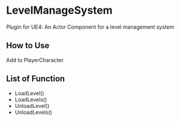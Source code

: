 # LevelManageSystem
Plugin for UE4: An Actor Component for a level management system

## How to Use
Add to PlayerCharacter.

## List of Function
- LoadLevel()
- LoadLevels()
- UnloadLevel()
- UnloadLevels()
